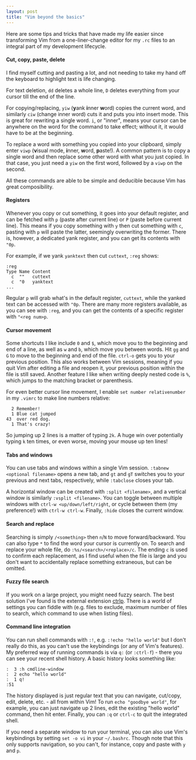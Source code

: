 ```yaml
---
layout: post
title: "Vim beyond the basics"
---
```


Here are some tips and tricks that have made my life easier since transforming Vim from a one-liner-change editor for my `.rc` files to an integral part of my development lifecycle.

#### Cut, copy, paste, delete
I find myself cutting and pasting a lot, and not needing to take my hand off the keyboard to highlight text is life changing.

For text deletion, `dd` deletes a whole line, `D` deletes everything from your cursor till the end of the line.

For copying/replacing, `yiw` (**y**ank **i**nner **w**ord) copies the current word, and similarly `ciw` (change inner word) cuts it and puts you into insert mode.
This is great for rewriting a single word.
`i`, or "inner",  means your cursor can be anywhere on the word for the command to take effect; without it, it would have to be at the beginning.

To replace a word with something you copied into your clipboard, simply enter `viwp` (**v**isual mode, **i**nner, **w**ord, **p**aste!).
A common pattern is to copy a single word and then replace some other word with what you just copied.
In that case, you just need a `yiw` on the first word, followed by a `viwp` on the second.

All these commands are able to be simple and deducible because Vim has great composibility.

#### Registers
Whenever you copy or cut something, it goes into your default register, and can be fetched with `p` (paste after current line)  or `P` (paste before current line).
This means if you copy something with `y` then cut something with `c`, pasting with `p` will paste the latter, seemingly overwriting the former.
There is, however, a dedicated yank register, and you can get its contents with `"0p`.

For example, if we yank `yanktext` then cut `cuttext`, `:reg` shows:

```
:reg
Type Name Content
  c  ""   cuttext
  c  "0   yanktext
...
```
Regular `p` will grab what's in the default register, `cuttext`, while the yanked text can be accessed with `"0p`. There are many more registers available, as you can see with `:reg`, and you can get the contents of a specific register with `"<reg num>p`.


#### Cursor movement
Some shortcuts I like include `0` and `$`, which move you to the beginning and end of a line, as well as `w` and `b`, which move you between words.
Hit `gg` and `G` to move to the beginning and end of the file. `ctrl-o` gets you to your previous position.
This also works between Vim sessions, meaning if you quit Vim after editing a file and reopen it, your previous position within the file is still saved.
Another feature I like when writing deeply nested code is `%`, which jumps to the matching bracket or parenthesis.

For even better cursor line movement, I enable `set number relativenumber` in my `.vimrc` to make line numbers relative:
```
  2 Remember!
  1 Blue cat jumped
43  over red dog.
  1 That's crazy!
```
So jumping up 2 lines is a matter of typing `2k`.
A huge win over potentially typing `k` ten times, or even worse, moving your mouse up ten lines!

#### Tabs and windows
You can use tabs and windows within a single Vim session. `:tabnew <optional filename>` opens a new tab, and `gt` and `gT` switches you to your previous and next tabs, respectively, while `:tabclose` closes your tab.

A horizontal window can be created with `:split <filename>`, and a vertical window is similarly `:vsplit <filename>`.
You can toggle between multiple windows with `ctrl-w <up/down/left/right`, or cycle between them (my preference!) with `ctrl-w ctrl-w`.
Finally, `:hide` closes the current window.

#### Search and replace
Searching is simply `/<something>` then `n`/`N` to move forward/backward.
You can also type `*` to find the word your cursor is currently on.
To search and replace your whole file, do `:%s/<search>/<replace>/c`.
The ending `c` is used to confirm each replacement, as I find useful when the file is large and you don't want to accidentally replace something extraneous, but can be omitted.

#### Fuzzy file search
If you work on a large project, you might need fuzzy search.
The best solution I've found is the external extension [ctrlp](https://github.com/kien/ctrlp.vim).
There is a world of settings you can fiddle with (e.g. files to exclude, maximum number of files to search, which command to use when listing files). 

#### Command line integration
You can run shell commands with `:!`, e.g. `:!echo "hello world"` but I don't really do this, as you can't use the keybindings (or any of Vim's features).
My preferred way of running commands is via `q:` (or `:ctrl-f`) - there you can see your recent shell history.
A basic history looks something like:
```
:  3 :h cmdline-window
:  2 echo "hello world"
:  1 q!
:51
```
The history displayed is just regular text that you can navigate, cut/copy, edit, delete, etc. - all from within Vim!
To run `echo "goodbye world"`, for example,  you can just navigate up 2 lines, edit the existing "hello world" command, then hit enter. 
Finally, you can `:q` or `ctrl-c` to quit the integrated shell.

If you need a separate window to run your terminal, you can also use Vim's keybindings by setting `set -o vi` in your `~/.bashrc`.
Though note that this only supports navigation, so you can't, for instance, copy and paste with `y` and `p`.
